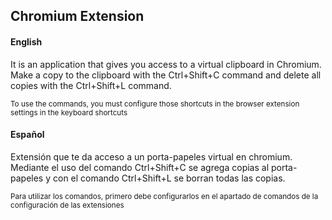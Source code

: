 <b>Chromium Extension</b>
-----------------------------------------------------------------------------------------------------------------------------------
<div class="card-body">
  <h4 class="card-title">English</h4>
  <p class="card-text">
    It is an application that gives you access to a virtual clipboard in Chromium.
    Make a copy to the clipboard with the Ctrl+Shift+C command and delete all copies with the Ctrl+Shift+L command.
  </p>
  <p class="card-text">
    <small class="text-muted">To use the commands, you must configure those shortcuts in the browser extension settings in the keyboard shortcuts</small>
  </p>
</div>
<div class="card-body">
  <h4 class="card-title">Español</h4>
  <p class="card-text">
    Extensión que te da acceso a un porta-papeles virtual en chromium.
    Mediante el uso del comando Ctrl+Shift+C se agrega copias al porta-papeles y con el comando Ctrl+Shift+L se borran todas las copias.
  </p>
  <p class="card-text"><small class="text-muted">Para utilizar los comandos, primero debe configurarlos en el apartado de comandos de la configuración de las extensiones</small></p>
</div>
